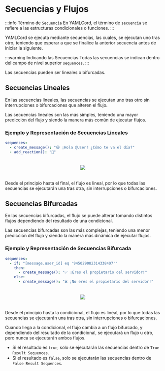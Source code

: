 # Secuencias y Flujos

:::info Término de `Secuencia`
En YAMLCord, el término de `secuencia` se refiere a las estructuras condicionales o funciones.
:::

YAMLCord se ejecuta mediante secuencias, las cuales, se ejecutan uno tras otro, teniendo que esperar a que se finalice la anterior secuencia antes de iniciar la siguiente.

:::warning Indicando las Secuencias
Todas las secuencias se indican dentro del campo de nivel superior `sequences`.
:::

Las secuencias pueden ser lineales o bifurcadas.

## Secuencias Lineales

En las secuencias lineales, las secuencias se ejecutan uno tras otro sin interrupciones o bifurcaciones que alteren el flujo.

Las secuencias lineales son las más simples, teniendo una mayor predicción del flujo y siendo la manera más común de ejecutar flujos.

### Ejemplo y Representación de Secuencias Lineales

```yml
sequences:
  - create_message(): "😃 ¡Hola @User! ¿Cómo te va el día?"
  - add_reaction(): "👋"
```

<!-- markdownlint-disable -->
<div style="width: 100%; padding: 20px; background-color: var(--vp-c-bg-alt); border-radius: 8px; box-sizing: border-box; display: flex; justify-content: center; align-items: center;">
  <img src="/assets/LinealSequences.png" style="width: auto; max-height: 500px;" />
</div>
<!-- markdownlint-restore -->

Desde el principio hasta el final, el flujo es lineal, por lo que todas las secuencias se ejecutarán una tras otra, sin interrupciones o bifurcaciones.

## Secuencias Bifurcadas

En las secuencias bifurcadas, el flujo se puede alterar tomando distintos flujos dependiendo del resultado de una condicional.

Las secuencias bifurcadas son las más complejas, teniendo una menor predicción del flujo y siendo la manera más dinámica de ejecutar flujos.

### Ejemplo y Representación de Secuencias Bifurcada

```yml
sequences:
  - if: "[message.user_id] eq '945029082314338407'"
    then:
      - create_message(): "✅ ¡Eres el propietario del servidor!"
    else:
      - create_message(): "❌ ¡No eres el propietario del servidor!"
```

<!-- markdownlint-disable -->
<div style="width: 100%; padding: 20px; background-color: var(--vp-c-bg-alt); border-radius: 8px; box-sizing: border-box; display: flex; justify-content: center; align-items: center;">
  <img src="/assets/ForkedSequences.png" style="width: auto; max-height: 500px;" />
</div>
<!-- markdownlint-restore -->

Desde el principio hasta la condicional, el flujo es lineal, por lo que todas las secuencias se ejecutarán una tras otra, sin interrupciones o bifurcaciones.

Cuando llega a la condicional, el flujo cambia a un flujo bifurcado, y dependiendo del resultado de la condicional, se ejecutará un flujo u otro, pero nunca se ejecutarán ambos flujos.

- Si el resultado es `true`, solo se ejecutarán las secuencias dentro de `True Result Sequences`.
- Si el resultado es `false`, solo se ejecutarán las secuencias dentro de `False Result Sequences`.
